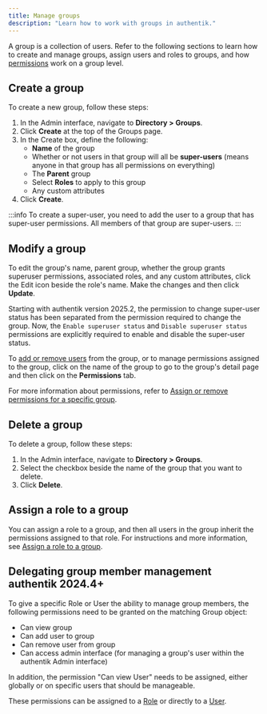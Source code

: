 ```yaml
---
title: Manage groups
description: "Learn how to work with groups in authentik."
---
```


A group is a collection of users. Refer to the following sections to learn how to create and manage groups, assign users and roles to groups, and how [permissions](../access-control/manage_permissions.md) work on a group level.

## Create a group

To create a new group, follow these steps:

1. In the Admin interface, navigate to **Directory > Groups**.
2. Click **Create** at the top of the Groups page.
3. In the Create box, define the following:
    - **Name** of the group
    - Whether or not users in that group will all be **super-users** (means anyone in that group has all permissions on everything)
    - The **Parent** group
    - Select **Roles** to apply to this group
    - Any custom attributes
4. Click **Create**.

:::info
To create a super-user, you need to add the user to a group that has super-user permissions. All members of that group are super-users.
:::

## Modify a group

To edit the group's name, parent group, whether the group grants superuser permissions, associated roles, and any custom attributes, click the Edit icon beside the role's name. Make the changes and then click **Update**.

Starting with authentik version 2025.2, the permission to change super-user status has been separated from the permission required to change the group. Now, the `Enable superuser status` and `Disable superuser status` permissions are explicitly required to enable and disable the super-user status.

To [add or remove users](../user/user_basic_operations.md#add-a-user-to-a-group) from the group, or to manage permissions assigned to the group, click on the name of the group to go to the group's detail page and then click on the **Permissions** tab.

For more information about permissions, refer to [Assign or remove permissions for a specific group](../access-control/manage_permissions.md#assign-or-remove-permissions-on-a-specific-group).

## Delete a group

To delete a group, follow these steps:

1. In the Admin interface, navigate to **Directory > Groups**.
2. Select the checkbox beside the name of the group that you want to delete.
3. Click **Delete**.

## Assign a role to a group

You can assign a role to a group, and then all users in the group inherit the permissions assigned to that role. For instructions and more information, see [Assign a role to a group](../roles/manage_roles.md#assign-a-role-to-a-group).

## Delegating group member management <span class="badge badge--version">authentik 2024.4+</span>

To give a specific Role or User the ability to manage group members, the following permissions need to be granted on the matching Group object:

- Can view group
- Can add user to group
- Can remove user from group
- Can access admin interface (for managing a group's user within the authentik Admin interface)

In addition, the permission "Can view User" needs to be assigned, either globally or on specific users that should be manageable.

These permissions can be assigned to a [Role](../roles/index.md) or directly to a [User](../user/index.mdx).
